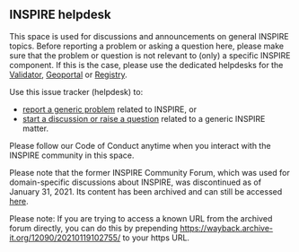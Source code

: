 ## INSPIRE helpdesk 
This space is used for discussions and announcements on general INSPIRE topics. Before reporting a problem or asking a question here, please make sure that the problem or question is not relevant to (only) a specific INSPIRE component. If this is the case, please use the dedicated helpdesks for the [Validator](https://github.com/INSPIRE-MIF/helpdesk-validator "Validator"), [Geoportal](https://github.com/INSPIRE-MIF/helpdesk-geoportal "Geoportal") or [Registry](https://github.com/INSPIRE-MIF/helpdesk-registry "Registry").

Use this issue tracker (helpdesk) to:

- [report a generic problem](https://github.com/INSPIRE-MIF/helpdesk/issues/new?assignees=&labels=&template=report-a-problem-or-bug.md&title= "report a generic problem") related to INSPIRE, or
- [start a discussion or raise a question](https://github.com/INSPIRE-MIF/helpdesk/issues/new?assignees=&labels=&template=start-a-discussion.md&title= "start a discussion or raise a question") related to a generic INSPIRE matter.

Please follow our Code of Conduct anytime when you interact with the INSPIRE community in this space.

Please note that the former INSPIRE Community Forum, which was used for domain-specific discussions about INSPIRE, was discontinued as of January 31, 2021. Its content has been archived and can still be accessed [here](https://wayback.archive-it.org/12090/20210119102755/https://inspire.ec.europa.eu/forum/).

Please note: If you are trying to access a known URL from the archived forum directly, you can do this by prepending https://wayback.archive-it.org/12090/20210119102755/ to your https URL.
